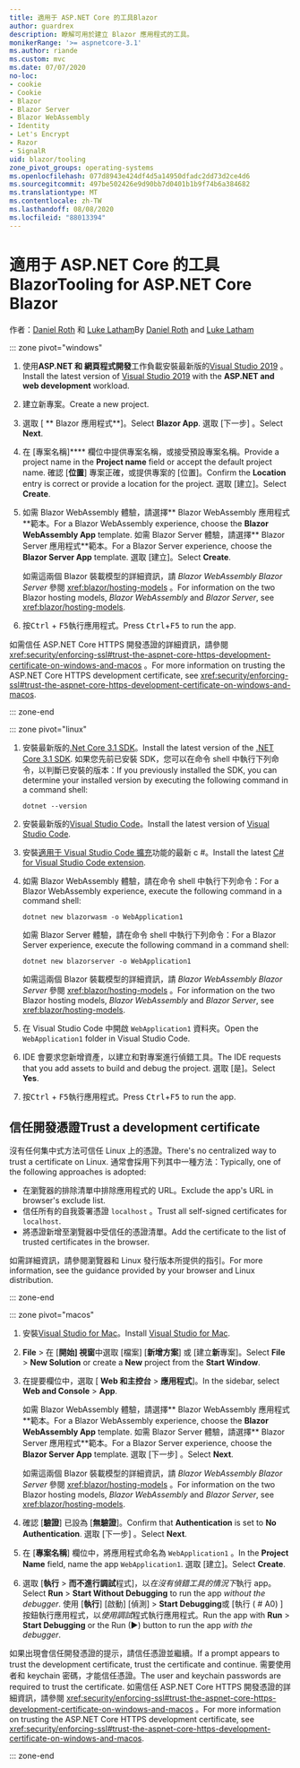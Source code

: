 ```yaml
---
title: 適用于 ASP.NET Core 的工具Blazor
author: guardrex
description: 瞭解可用於建立 Blazor 應用程式的工具。
monikerRange: '>= aspnetcore-3.1'
ms.author: riande
ms.custom: mvc
ms.date: 07/07/2020
no-loc:
- cookie
- Cookie
- Blazor
- Blazor Server
- Blazor WebAssembly
- Identity
- Let's Encrypt
- Razor
- SignalR
uid: blazor/tooling
zone_pivot_groups: operating-systems
ms.openlocfilehash: 077d8943e424df4d5a14950dfadc2dd73d2ce4d6
ms.sourcegitcommit: 497be502426e9d90bb7d0401b1b9f74b6a384682
ms.translationtype: MT
ms.contentlocale: zh-TW
ms.lasthandoff: 08/08/2020
ms.locfileid: "88013394"
---
```

# <a name="tooling-for-aspnet-core-no-locblazor"></a><span data-ttu-id="9350d-103">適用于 ASP.NET Core 的工具Blazor</span><span class="sxs-lookup"><span data-stu-id="9350d-103">Tooling for ASP.NET Core Blazor</span></span>

<span data-ttu-id="9350d-104">作者：[Daniel Roth](https://github.com/danroth27) 和 [Luke Latham](https://github.com/guardrex)</span><span class="sxs-lookup"><span data-stu-id="9350d-104">By [Daniel Roth](https://github.com/danroth27) and [Luke Latham](https://github.com/guardrex)</span></span>

::: zone pivot="windows"

1. <span data-ttu-id="9350d-105">使用**ASP.NET 和 網頁程式開發**工作負載安裝最新版的[Visual Studio 2019](https://visualstudio.microsoft.com/downloads/) 。</span><span class="sxs-lookup"><span data-stu-id="9350d-105">Install the latest version of [Visual Studio 2019](https://visualstudio.microsoft.com/downloads/) with the **ASP.NET and web development** workload.</span></span>

1. <span data-ttu-id="9350d-106">建立新專案。</span><span class="sxs-lookup"><span data-stu-id="9350d-106">Create a new project.</span></span>

1. <span data-ttu-id="9350d-107">選取 [ \*\* Blazor 應用程式\*\*]。</span><span class="sxs-lookup"><span data-stu-id="9350d-107">Select **Blazor App**.</span></span> <span data-ttu-id="9350d-108">選取 [下一步]  。</span><span class="sxs-lookup"><span data-stu-id="9350d-108">Select **Next**.</span></span>

1. <span data-ttu-id="9350d-109">在 [專案名稱]\*\*\*\* 欄位中提供專案名稱，或接受預設專案名稱。</span><span class="sxs-lookup"><span data-stu-id="9350d-109">Provide a project name in the **Project name** field or accept the default project name.</span></span> <span data-ttu-id="9350d-110">確認 [**位置**] 專案正確，或提供專案的 [位置]。</span><span class="sxs-lookup"><span data-stu-id="9350d-110">Confirm the **Location** entry is correct or provide a location for the project.</span></span> <span data-ttu-id="9350d-111">選取 [建立]。</span><span class="sxs-lookup"><span data-stu-id="9350d-111">Select **Create**.</span></span>

1. <span data-ttu-id="9350d-112">如需 Blazor WebAssembly 體驗，請選擇\*\* Blazor WebAssembly 應用程式\*\*範本。</span><span class="sxs-lookup"><span data-stu-id="9350d-112">For a Blazor WebAssembly experience, choose the **Blazor WebAssembly App** template.</span></span> <span data-ttu-id="9350d-113">如需 Blazor Server 體驗，請選擇\*\* Blazor Server 應用程式\*\*範本。</span><span class="sxs-lookup"><span data-stu-id="9350d-113">For a Blazor Server experience, choose the **Blazor Server App** template.</span></span> <span data-ttu-id="9350d-114">選取 [建立]。</span><span class="sxs-lookup"><span data-stu-id="9350d-114">Select **Create**.</span></span>

   <span data-ttu-id="9350d-115">如需這兩個 Blazor 裝載模型的詳細資訊，請 *Blazor WebAssembly* *Blazor Server* 參閱 <xref:blazor/hosting-models> 。</span><span class="sxs-lookup"><span data-stu-id="9350d-115">For information on the two Blazor hosting models, *Blazor WebAssembly* and *Blazor Server*, see <xref:blazor/hosting-models>.</span></span>

1. <span data-ttu-id="9350d-116">按<kbd>Ctrl</kbd> + <kbd>F5</kbd>執行應用程式。</span><span class="sxs-lookup"><span data-stu-id="9350d-116">Press <kbd>Ctrl</kbd>+<kbd>F5</kbd> to run the app.</span></span>

<span data-ttu-id="9350d-117">如需信任 ASP.NET Core HTTPS 開發憑證的詳細資訊，請參閱 <xref:security/enforcing-ssl#trust-the-aspnet-core-https-development-certificate-on-windows-and-macos> 。</span><span class="sxs-lookup"><span data-stu-id="9350d-117">For more information on trusting the ASP.NET Core HTTPS development certificate, see <xref:security/enforcing-ssl#trust-the-aspnet-core-https-development-certificate-on-windows-and-macos>.</span></span>

::: zone-end

::: zone pivot="linux"

1. <span data-ttu-id="9350d-118">安裝最新版的[.Net Core 3.1 SDK](https://dotnet.microsoft.com/download/dotnet-core/3.1)。</span><span class="sxs-lookup"><span data-stu-id="9350d-118">Install the latest version of the [.NET Core 3.1 SDK](https://dotnet.microsoft.com/download/dotnet-core/3.1).</span></span> <span data-ttu-id="9350d-119">如果您先前已安裝 SDK，您可以在命令 shell 中執行下列命令，以判斷已安裝的版本：</span><span class="sxs-lookup"><span data-stu-id="9350d-119">If you previously installed the SDK, you can determine your installed version by executing the following command in a command shell:</span></span>

   ```dotnetcli
   dotnet --version
   ```

1. <span data-ttu-id="9350d-120">安裝最新版的[Visual Studio Code](https://code.visualstudio.com/)。</span><span class="sxs-lookup"><span data-stu-id="9350d-120">Install the latest version of [Visual Studio Code](https://code.visualstudio.com/).</span></span>

1. <span data-ttu-id="9350d-121">安裝[適用于 Visual Studio Code 擴充](https://marketplace.visualstudio.com/items?itemName=ms-dotnettools.csharp)功能的最新 c #。</span><span class="sxs-lookup"><span data-stu-id="9350d-121">Install the latest [C# for Visual Studio Code extension](https://marketplace.visualstudio.com/items?itemName=ms-dotnettools.csharp).</span></span>

1. <span data-ttu-id="9350d-122">如需 Blazor WebAssembly 體驗，請在命令 shell 中執行下列命令：</span><span class="sxs-lookup"><span data-stu-id="9350d-122">For a Blazor WebAssembly experience, execute the following command in a command shell:</span></span>

   ```dotnetcli
   dotnet new blazorwasm -o WebApplication1
   ```

   <span data-ttu-id="9350d-123">如需 Blazor Server 體驗，請在命令 shell 中執行下列命令：</span><span class="sxs-lookup"><span data-stu-id="9350d-123">For a Blazor Server experience, execute the following command in a command shell:</span></span>

   ```dotnetcli
   dotnet new blazorserver -o WebApplication1
   ```

   <span data-ttu-id="9350d-124">如需這兩個 Blazor 裝載模型的詳細資訊，請 *Blazor WebAssembly* *Blazor Server* 參閱 <xref:blazor/hosting-models> 。</span><span class="sxs-lookup"><span data-stu-id="9350d-124">For information on the two Blazor hosting models, *Blazor WebAssembly* and *Blazor Server*, see <xref:blazor/hosting-models>.</span></span>

1. <span data-ttu-id="9350d-125">在 Visual Studio Code 中開啟 `WebApplication1` 資料夾。</span><span class="sxs-lookup"><span data-stu-id="9350d-125">Open the `WebApplication1` folder in Visual Studio Code.</span></span>

1. <span data-ttu-id="9350d-126">IDE 會要求您新增資產，以建立和對專案進行偵錯工具。</span><span class="sxs-lookup"><span data-stu-id="9350d-126">The IDE requests that you add assets to build and debug the project.</span></span> <span data-ttu-id="9350d-127">選取 [是]。</span><span class="sxs-lookup"><span data-stu-id="9350d-127">Select **Yes**.</span></span>

1. <span data-ttu-id="9350d-128">按<kbd>Ctrl</kbd> + <kbd>F5</kbd>執行應用程式。</span><span class="sxs-lookup"><span data-stu-id="9350d-128">Press <kbd>Ctrl</kbd>+<kbd>F5</kbd> to run the app.</span></span>

## <a name="trust-a-development-certificate"></a><span data-ttu-id="9350d-129">信任開發憑證</span><span class="sxs-lookup"><span data-stu-id="9350d-129">Trust a development certificate</span></span>

<span data-ttu-id="9350d-130">沒有任何集中式方法可信任 Linux 上的憑證。</span><span class="sxs-lookup"><span data-stu-id="9350d-130">There's no centralized way to trust a certificate on Linux.</span></span> <span data-ttu-id="9350d-131">通常會採用下列其中一種方法：</span><span class="sxs-lookup"><span data-stu-id="9350d-131">Typically, one of the following approaches is adopted:</span></span>

* <span data-ttu-id="9350d-132">在瀏覽器的排除清單中排除應用程式的 URL。</span><span class="sxs-lookup"><span data-stu-id="9350d-132">Exclude the app's URL in browser's exclude list.</span></span>
* <span data-ttu-id="9350d-133">信任所有的自我簽署憑證 `localhost` 。</span><span class="sxs-lookup"><span data-stu-id="9350d-133">Trust all self-signed certificates for `localhost`.</span></span>
* <span data-ttu-id="9350d-134">將憑證新增至瀏覽器中受信任的憑證清單。</span><span class="sxs-lookup"><span data-stu-id="9350d-134">Add the certificate to the list of trusted certificates in the browser.</span></span>

<span data-ttu-id="9350d-135">如需詳細資訊，請參閱瀏覽器和 Linux 發行版本所提供的指引。</span><span class="sxs-lookup"><span data-stu-id="9350d-135">For more information, see the guidance provided by your browser and Linux distribution.</span></span>

::: zone-end

::: zone pivot="macos"

1. <span data-ttu-id="9350d-136">安裝[Visual Studio for Mac](https://visualstudio.microsoft.com/vs/mac/)。</span><span class="sxs-lookup"><span data-stu-id="9350d-136">Install [Visual Studio for Mac](https://visualstudio.microsoft.com/vs/mac/).</span></span>

1. <span data-ttu-id="9350d-137">**File**  >  在 [**開始] 視窗**中選取 [檔案] [**新增方案**] 或 [建立**新**專案]。</span><span class="sxs-lookup"><span data-stu-id="9350d-137">Select **File** > **New Solution** or create a **New** project from the **Start Window**.</span></span>

1. <span data-ttu-id="9350d-138">在提要欄位中，選取 [ **Web 和主控台**  >  **應用程式**]。</span><span class="sxs-lookup"><span data-stu-id="9350d-138">In the sidebar, select **Web and Console** > **App**.</span></span>

   <span data-ttu-id="9350d-139">如需 Blazor WebAssembly 體驗，請選擇\*\* Blazor WebAssembly 應用程式\*\*範本。</span><span class="sxs-lookup"><span data-stu-id="9350d-139">For a Blazor WebAssembly experience, choose the **Blazor WebAssembly App** template.</span></span> <span data-ttu-id="9350d-140">如需 Blazor Server 體驗，請選擇\*\* Blazor Server 應用程式\*\*範本。</span><span class="sxs-lookup"><span data-stu-id="9350d-140">For a Blazor Server experience, choose the **Blazor Server App** template.</span></span> <span data-ttu-id="9350d-141">選取 [下一步]  。</span><span class="sxs-lookup"><span data-stu-id="9350d-141">Select **Next**.</span></span>

   <span data-ttu-id="9350d-142">如需這兩個 Blazor 裝載模型的詳細資訊，請 *Blazor WebAssembly* *Blazor Server* 參閱 <xref:blazor/hosting-models> 。</span><span class="sxs-lookup"><span data-stu-id="9350d-142">For information on the two Blazor hosting models, *Blazor WebAssembly* and *Blazor Server*, see <xref:blazor/hosting-models>.</span></span>

1. <span data-ttu-id="9350d-143">確認 [**驗證**] 已設為 [**無驗證**]。</span><span class="sxs-lookup"><span data-stu-id="9350d-143">Confirm that **Authentication** is set to **No Authentication**.</span></span> <span data-ttu-id="9350d-144">選取 [下一步]  。</span><span class="sxs-lookup"><span data-stu-id="9350d-144">Select **Next**.</span></span>

1. <span data-ttu-id="9350d-145">在 [**專案名稱**] 欄位中，將應用程式命名為 `WebApplication1` 。</span><span class="sxs-lookup"><span data-stu-id="9350d-145">In the **Project Name** field, name the app `WebApplication1`.</span></span> <span data-ttu-id="9350d-146">選取 [建立]。</span><span class="sxs-lookup"><span data-stu-id="9350d-146">Select **Create**.</span></span>

1. <span data-ttu-id="9350d-147">選取 [**執行**  >  **而不進行調試**程式]，以*在沒有偵錯工具的情況下*執行 app。</span><span class="sxs-lookup"><span data-stu-id="9350d-147">Select **Run** > **Start Without Debugging** to run the app *without the debugger*.</span></span> <span data-ttu-id="9350d-148">使用 [**執行**] [啟動] [偵測]  >  **Start Debugging**或 [執行 ( # A0) ] 按鈕執行應用程式，以*使用調試*程式執行應用程式。</span><span class="sxs-lookup"><span data-stu-id="9350d-148">Run the app with **Run** > **Start Debugging** or the Run (&#9654;) button to run the app *with the debugger*.</span></span>

<span data-ttu-id="9350d-149">如果出現會信任開發憑證的提示，請信任憑證並繼續。</span><span class="sxs-lookup"><span data-stu-id="9350d-149">If a prompt appears to trust the development certificate, trust the certificate and continue.</span></span> <span data-ttu-id="9350d-150">需要使用者和 keychain 密碼，才能信任憑證。</span><span class="sxs-lookup"><span data-stu-id="9350d-150">The user and keychain passwords are required to trust the certificate.</span></span> <span data-ttu-id="9350d-151">如需信任 ASP.NET Core HTTPS 開發憑證的詳細資訊，請參閱 <xref:security/enforcing-ssl#trust-the-aspnet-core-https-development-certificate-on-windows-and-macos> 。</span><span class="sxs-lookup"><span data-stu-id="9350d-151">For more information on trusting the ASP.NET Core HTTPS development certificate, see <xref:security/enforcing-ssl#trust-the-aspnet-core-https-development-certificate-on-windows-and-macos>.</span></span>

::: zone-end
